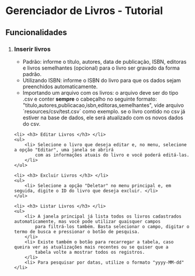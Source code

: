<h1> Gerenciador de Livros - Tutorial </h1>

<h2> Funcionalidades </h2>
<ol>
    <li> <h3> Inserir livros </h3> </li>
    <ul>
        <li> Padrão: informe o título, autores, data de publicação, ISBN, editoras e livros semelhantes (opcional) para o livro ser gravado da forma padrão. </li>
        <li> Utilizando ISBN: informe o ISBN do livro para que os dados sejam preenchidos automaticamente. </li>
        <li> Importando um arquivo com os livros: o arquivo deve ser do tipo .csv e conter <b>sempre</b> o cabeçalho
            no seguinte formato: "titulo,autores,publicacao,isbn,editoras,semelhantes", vide arquivo 
            `resources/csv/test.csv` como exemplo. se o livro contido no csv já estiver na base de dados, ele
            será atualizado com os novos dados do csv. 
        </li>
    </ul>

    <li> <h3> Editar Livros </h3> </li>
    <ul>
        <li> Selecione o livro que deseja editar e, no menu, selecione a opção "Editar", uma janela se abrirá
            com as informações atuais do livro e você poderá editá-las.
        </li>
    </ul>
    
    <li> <h3> Excluir Livros </h3> </li>
    <ul>    
        <li> Selecione a opção "Deletar" no menu principal e, em seguida, digite o ID do livro que deseja excluir. </li>
    </ul>
    
    <li> <h3> Listar Livros </h3> </li>
    <ul>    
        <li> A janela principal já lista todos os livros cadastrados automaticamente, mas você pode utilizar quaisquer campos 
            para filtrá-los também. Basta selecionar o campo, digitar o termo de busca e pressionar o botão de pesquisa.
        </li>
        <li> Existe também o botão para recarregar a tabela, caso queira ver as atualizações mais recentes ou se quiser que a 
            tabela volte a mostrar todos os registros.
        </li>
        <li> Para pesquisar por datas, utilize o formato "yyyy-MM-dd" </li>
</ol>